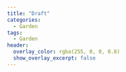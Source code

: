 ```yaml
---
title: "Draft"
categories:
  - Garden
tags:
  - Garden
header:
  overlay_color: rgba(255, 0, 0, 0.8)
  show_overlay_excerpt: false
---
```

